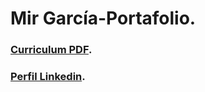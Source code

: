 # Mir García-Portafolio. 
### [Curriculum PDF](https://drive.google.com/file/d/17BQuzwDl8I5iT8iSVzC3FB2d4vns9wd1/view?usp=sharing).


### [Perfil Linkedin](https://www.linkedin.com/in/miriangarcia/).